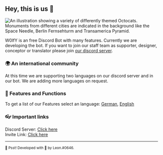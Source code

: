 ## Hey, this is us 👋

![An illustration showing a variety of differently themed Octocats. Monuments from different cities are indicated in the background like the Space Needle, Berlin Fernsehturm and Transamerica Pyramid.](https://user-images.githubusercontent.com/3369400/133268513-5bfe2f93-4402-42c9-a403-81c9e86934b6.jpeg)

W0lfY is an free Discord Bot with many features. Currently we are developing the bot. If you want to join our staff team as supporter, designer, conceptor or translator please join [our discord server](https://discord.gg/k4zNV6YuQc).


### 🌍 An international community

At this time we are supporting two languages on our discord server and in our bot. We are adding more languages on request.


### 🚀 Features and Functions

To get a list of our Features select an language: [German](https://github.com/W0lfYBot/.github/blob/master/features/German.md), [English](https://github.com/W0lfYBot/.github/blob/master/features/English.md)


### 👓 Important links

Discord Server: [Click here](https://discord.gg/k4zNV6YuQc)
<br>
Invite Link: [Click here](https://discord.com/api/oauth2/authorize?client_id=929402750196940840&permissions=8&scope=bot%20applications.commands)

---

<sub>🤫 Psst! Developed with 🖤 by Leon.#0646.</sub>